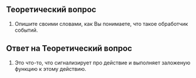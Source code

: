 ## Теоретический вопрос

1. Опишите своими словами, как Вы понимаете, что такое обработчик событий.

## Ответ на Теоретический вопрос

1. Это что-то, что сигнализирует про действие и выполняет заложеную функцию к этому действию.
